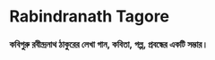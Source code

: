 # Rabindranath Tagore

### কবিগুরু রবীন্দ্রনাথ ঠাকুরের লেখা গান, কবিতা, গল্প, প্রবন্ধের একটি সম্ভার। 
